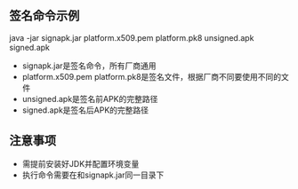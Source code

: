 ## 签名命令示例
java -jar signapk.jar platform.x509.pem platform.pk8 unsigned.apk signed.apk
* signapk.jar是签名命令，所有厂商通用
* platform.x509.pem platform.pk8是签名文件，根据厂商不同要使用不同的文件
* unsigned.apk是签名前APK的完整路径
* signed.apk是签名后APK的完整路径
## 注意事项
* 需提前安装好JDK并配置环境变量
* 执行命令需要在和signapk.jar同一目录下
